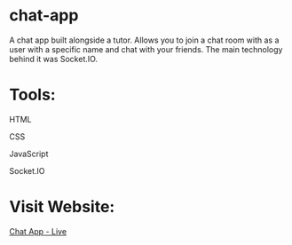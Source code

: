 # chat-app

A chat app built alongside a tutor. Allows you to join a chat room with as a user with a specific name and chat with your friends. The main technology behind it was Socket.IO.

# Tools:

HTML

CSS

JavaScript

Socket.IO

# Visit Website:

[Chat App - Live](https://wojtalewicz-chat-app.herokuapp.com/)

